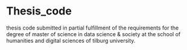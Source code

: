 # Thesis_code

thesis code submitted in partial fulfillment of the requirements for the degree of master of science in data science & society at the school of humanities and digital sciences
of tilburg university. 
